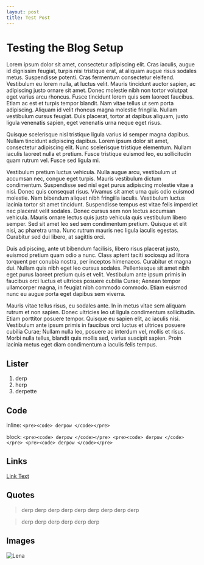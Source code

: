 ```yaml
---
layout: post
title: Test Post
---
```


Testing the Blog Setup
======================

Lorem ipsum dolor sit amet, consectetur adipiscing elit. Cras iaculis, augue id dignissim feugiat, turpis nisi tristique erat, at aliquam augue risus sodales metus. Suspendisse potenti. Cras fermentum consectetur eleifend. Vestibulum eu lorem nulla, at luctus
 velit. Mauris tincidunt auctor sapien, ac adipiscing justo ornare sit amet. Donec molestie nibh non tortor volutpat eget varius arcu rhoncus. Fusce tincidunt lorem quis sem laoreet faucibus. Etiam ac est et turpis tempor blandit. Nam vitae tellus ut sem porta 
adipiscing. Aliquam id velit rhoncus magna molestie fringilla. Nullam vestibulum cursus feugiat. Duis placerat, tortor at dapibus aliquam, justo ligula venenatis sapien, eget venenatis urna neque eget risus.

Quisque scelerisque nisl tristique ligula varius id semper magna dapibus. Nullam tincidunt adipiscing dapibus. Lorem ipsum dolor sit amet, consectetur adipiscing elit. Nunc scelerisque tristique elementum. Nullam iaculis laoreet nulla et pretium. Fusce tristique 
euismod leo, eu sollicitudin quam rutrum vel. Fusce sed ligula mi.

Vestibulum pretium luctus vehicula. Nulla augue arcu, vestibulum ut accumsan nec, congue eget turpis. Mauris vestibulum dictum condimentum. Suspendisse sed nisl eget purus adipiscing molestie vitae a nisi. Donec quis consequat risus. Vivamus sit amet urna quis odio
 euismod molestie. Nam bibendum aliquet nibh fringilla iaculis. Vestibulum luctus lacinia tortor sit amet tincidunt. Suspendisse tempus est vitae felis imperdiet nec placerat velit sodales. Donec cursus sem non lectus accumsan vehicula. Mauris ornare lectus quis 
justo vehicula quis vestibulum libero semper. Sed sit amet leo sed sem condimentum pretium. Quisque et elit nisi, ac pharetra urna. Nunc rutrum mauris nec ligula iaculis egestas. Curabitur sed dui libero, at sagittis orci.

Duis adipiscing, ante ut bibendum facilisis, libero risus placerat justo, euismod pretium quam odio a nunc. Class aptent taciti sociosqu ad litora torquent per conubia nostra, per inceptos himenaeos. Curabitur et magna dui. Nullam quis nibh eget leo cursus sodales.
 Pellentesque sit amet nibh eget purus laoreet pretium quis et velit. Vestibulum ante ipsum primis in faucibus orci luctus et ultrices posuere cubilia Curae; Aenean tempor ullamcorper magna, in feugiat nibh commodo commodo. Etiam euismod nunc eu augue porta eget 
dapibus sem viverra.

Mauris vitae tellus risus, eu sodales ante. In in metus vitae sem aliquam rutrum et non sapien. Donec ultricies leo ut ligula condimentum sollicitudin. Etiam porttitor posuere tempor. Quisque eu sapien elit, ac iaculis nisi. Vestibulum ante ipsum primis in faucibus
 orci luctus et ultrices posuere cubilia Curae; Nullam nulla leo, posuere ac interdum vel, mollis et risus. Morbi nulla tellus, blandit quis mollis sed, varius suscipit sapien. Proin lacinia metus eget diam condimentum a iaculis felis tempus.

## Lister ##

1.  derp
2.  herp
3.  derpette

## Code ##

inline:
`<pre><code> derpow </code></pre>`



block:
	`<pre><code> derpow </code></pre>
	<pre><code> derpow </code></pre>
	<pre><code> derpow </code></pre>`

## Links ##

[Link Text](http://taghof.github.com/Navigation-for-Robots-with-WIFI-and-CV/ "Title")

## Quotes ##

> derp derp derp
derp derp derp
derp derp derp

> derp derp derp
> derp derp derp

## Images ##

![Lena](/Navigation-for-Robots-with-WIFI-and-CV/images/lena.png "Lena.png")
